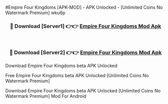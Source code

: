 #Empire Four Kingdoms [APK-MOD] - APK Unlocked - [Unlimited Coins No Watermark Premium] wku6p



<div align="center">

<h3>🔴 Download [Server1] 👉👉 <a href="https://momento.my/?title=Empire_Four_Kingdoms">Empire Four Kingdoms Mod Apk</a></h3><br>

<h3>🔴 Download [Server2] 👉👉 <a href="https://momento.my/?title=Empire_Four_Kingdoms">Empire Four Kingdoms Mod Apk</a></h3>
</div>



Download Empire Four Kingdoms beta APK Unlocked

Free Empire Four Kingdoms beta APK Unlocked [Unlimited Coins No Watermark Premium]

Download Empire Four Kingdoms beta APK Unlocked [Unlimited Coins No Watermark Premium] Mod For Android
